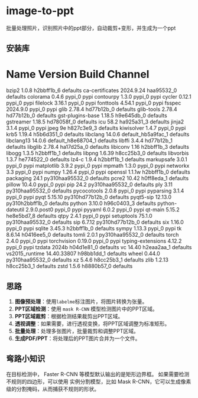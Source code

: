 # image-to-ppt
批量处理照片，识别照片中的ppt部分，自动裁剪+变形，并生成为一个ppt

## 安装库

# Name                    Version                   Build  Channel
bzip2                     1.0.8                h2bbff1b_6    defaults
ca-certificates           2024.9.24            haa95532_0    defaults
colorama                  0.4.6                    pypi_0    pypi
contourpy                 1.3.0                    pypi_0    pypi
cycler                    0.12.1                   pypi_0    pypi
filelock                  3.16.1                   pypi_0    pypi
fonttools                 4.54.1                   pypi_0    pypi
fsspec                    2024.9.0                 pypi_0    pypi
glib                      2.78.4               hd77b12b_0    defaults
glib-tools                2.78.4               hd77b12b_0    defaults
gst-plugins-base          1.18.5               h9e645db_0    defaults
gstreamer                 1.18.5               hd78058f_0    defaults
icu                       58.2                 ha925a31_3    defaults
jinja2                    3.1.4                    pypi_0    pypi
jpeg                      9e                   h827c3e9_3    defaults
kiwisolver                1.4.7                    pypi_0    pypi
krb5                      1.19.4               h5b6d351_0    defaults
libclang                  14.0.6          default_hb5a9fac_1    defaults
libclang13                14.0.6          default_h8e68704_1    defaults
libffi                    3.4.4                hd77b12b_1    defaults
libglib                   2.78.4               ha17d25a_0    defaults
libiconv                  1.16                 h2bbff1b_3    defaults
libogg                    1.3.5                h2bbff1b_1    defaults
libpng                    1.6.39               h8cc25b3_0    defaults
libvorbis                 1.3.7                he774522_0    defaults
lz4-c                     1.9.4                h2bbff1b_1    defaults
markupsafe                3.0.1                    pypi_0    pypi
matplotlib                3.9.2                    pypi_0    pypi
mpmath                    1.3.0                    pypi_0    pypi
networkx                  3.3                      pypi_0    pypi
numpy                     1.26.4                   pypi_0    pypi
openssl                   1.1.1w               h2bbff1b_0    defaults
packaging                 24.1            py310haa95532_0    defaults
pcre2                     10.42                h0ff8eda_1    defaults
pillow                    10.4.0                   pypi_0    pypi
pip                       24.2            py310haa95532_0    defaults
ply                       3.11            py310haa95532_0    defaults
pycocotools               2.0.8                    pypi_0    pypi
pyparsing                 3.1.4                    pypi_0    pypi
pyqt                      5.15.10         py310hd77b12b_0    defaults
pyqt5-sip                 12.13.0         py310h2bbff1b_0    defaults
python                    3.10.0               h96c0403_3    defaults
python-dateutil           2.9.0.post0              pypi_0    pypi
pyyaml                    6.0.2                    pypi_0    pypi
qt-main                   5.15.2               he8e5bd7_8    defaults
qtpy                      2.4.1                    pypi_0    pypi
setuptools                75.1.0          py310haa95532_0    defaults
sip                       6.7.12          py310hd77b12b_0    defaults
six                       1.16.0                   pypi_0    pypi
sqlite                    3.45.3               h2bbff1b_0    defaults
sympy                     1.13.3                   pypi_0    pypi
tk                        8.6.14               h0416ee5_0    defaults
tomli                     2.0.1           py310haa95532_0    defaults
torch                     2.4.0                    pypi_0    pypi
torchvision               0.19.0                   pypi_0    pypi
typing-extensions         4.12.2                   pypi_0    pypi
tzdata                    2024b                h04d1e81_0    defaults
vc                        14.40                h2eaa2aa_1    defaults
vs2015_runtime            14.40.33807          h98bb1dd_1    defaults
wheel                     0.44.0          py310haa95532_0    defaults
xz                        5.4.6                h8cc25b3_1    defaults
zlib                      1.2.13               h8cc25b3_1    defaults
zstd                      1.5.6                h8880b57_0    defaults


## 思路

1. **图像预处理**：使用`labelme`标注图片，将图片转换为张量。
2. **PPT区域检测**：使用 `mask R-CNN` 模型检测图片中的PPT区域。
3. **PPT区域裁剪**：根据检测结果裁剪出PPT区域。
4. **透视调整**：如果需要，进行透视变换，将PPT区域调整为标准矩形。
5. **批量处理**：处理多张图片，批量裁剪和调整PPT区域。
6. **生成PDF/PPT**：将处理后的PPT图片合并为一个文件。

## 弯路小知识

在目标检测中， Faster R-CNN 等模型默认输出的是矩形边界框。
如果需要检测不规则的四边形，可以使用 实例分割模型，比如 Mask R-CNN，它可以生成像素级的分割掩码，从而捕获不规则的形状。
